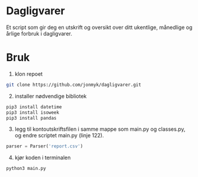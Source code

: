 # Dagligvarer
Et script som gir deg en utskrift og oversikt over ditt ukentlige, månedlige og årlige forbruk i dagligvarer.

# Bruk

 1. klon repoet
```sh
git clone https://github.com/jonmyk/dagligvarer.git
```
 2. installer nødvendige bibliotek
```sh
pip3 install datetime
pip3 install isoweek
pip3 install pandas
```
3. legg til kontoutskriftsfilen i samme mappe som main.py og classes.py, og endre scriptet main.py (linje 122). 
```py
parser = Parser('report.csv')
```
4. kjør koden i terminalen
```sh
python3 main.py
```
